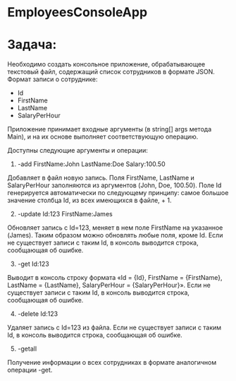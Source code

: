 # EmployeesConsoleApp

# Задача:
Необходимо создать консольное приложение, обрабатывающее текстовый файл, содержащий список сотрудников в формате JSON. Формат записи о сотруднике:
- Id
- FirstName
- LastName
- SalaryPerHour

Приложение принимает входные аргументы (в string[] args метода Main), и на их основе выполняет соответствующую операцию.

Доступны следующие аргументы и операции:

1. -add FirstName:John LastName:Doe Salary:100.50

Добавляет в файл новую запись. Поля FirstName, LastName и SalaryPerHour заполняются из аргументов (John, Doe, 100.50). Поле Id генерируется автоматически по следующему принципу: самое большое значение столбца Id, из всех имеющихся в файле, + 1.

2. -update Id:123 FirstName:James

Обновляет запись с Id=123, меняет в нем поле FirstName на указанное (James). Таким образом можно обновлять любые поля, кроме Id. Если не существует записи с таким Id, в консоль выводится строка, сообщающая об ошибке.

3. -get Id:123

Выводит в консоль строку формата «Id = {Id}, FirstName = {FirstName}, LastName = {LastName}, SalaryPerHour = {SalaryPerHour}». Если не существует записи с таким Id, в консоль выводится строка, сообщающая об ошибке.

4. -delete Id:123

Удаляет запись с Id=123 из файла. Если не существует записи с таким Id, в консоль выводится строка, сообщающая об ошибке.

5. -getall 

Получение информации о всех сотрудниках в формате аналогичном операции -get.
